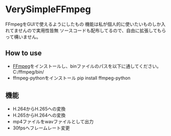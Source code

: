 # VerySimpleFFmpeg
FFmpegをGUIで使えるようにしたもの
機能は私が個人的に使いたいものしか入れてませんので実用性皆無
ソースコードも配布してるので、自由に拡張してもらって構いません。

## How to use
 - [FFmpeg](https://www.ffmpeg.org/download.html)をインストールし、binファイルのパスを以下に通してください。
C:/ffmpeg/bin/
 - ffmpeg-pythonをインストール
pip install ffmpeg-python

## 機能
 - H.264からH.265への変換
 - H.265からH.264への変換
 - mp4ファイルをwavファイルとして出力
 - 30fpsへフレームレート変更
